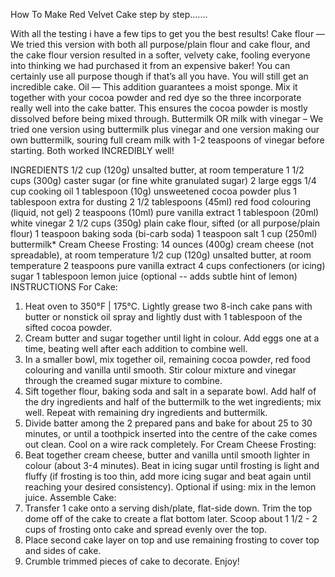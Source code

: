 How To Make Red Velvet Cake step by step.......


With all the testing i have a few tips to get you the best results!
Cake flour — We tried this version with both all purpose/plain flour and cake flour, and the cake flour version resulted in a softer, velvety cake, fooling everyone into thinking we had purchased it from an expensive baker! You can certainly use all purpose though if that’s all you have. You will still get an incredible cake.
Oil — This addition guarantees a moist sponge. Mix it together with your cocoa powder and red dye so the three incorporate really well into the cake batter. This ensures the cocoa powder is mostly dissolved before being mixed through.
Buttermilk OR milk with vinegar – We tried one version using buttermilk plus vinegar and one version making our own buttermilk, souring full cream milk with 1-2 teaspoons of vinegar before starting. Both worked INCREDIBLY well!

INGREDIENTS
1/2 cup (120g) unsalted butter, at room temperature
1 1/2 cups (300g) caster sugar (or fine white granulated sugar)
2 large eggs
1/4 cup cooking oil
1 tablespoon (10g) unsweetened cocoa powder plus 1 tablespoon extra for dusting
2 1/2 tablespoons (45ml) red food colouring (liquid, not gel)
2 teaspoons (10ml) pure vanilla extract
1 tablespoon (20ml) white vinegar
2 1/2 cups (350g) plain cake flour, sifted (or all purpose/plain flour)
1 teaspoon baking soda (bi-carb soda)
1 teaspoon salt
1 cup (250ml) buttermilk*
Cream Cheese Frosting:
14 ounces (400g) cream cheese (not spreadable), at room temperature
1/2 cup (120g) unsalted butter, at room temperature
2 teaspoons pure vanilla extract
4 cups confectioners (or icing) sugar
1 tablespoon lemon juice (optional -- adds subtle hint of lemon)
INSTRUCTIONS
For Cake:
1. Heat oven to 350°F | 175°C. Lightly grease two 8-inch cake pans with butter or nonstick oil spray and lightly dust with 1 tablespoon of the sifted cocoa powder.
2. Cream butter and sugar together until light in colour. Add eggs one at a time, beating well after each addition to combine well.
3. In a smaller bowl, mix together oil, remaining cocoa powder, red food colouring and vanilla until smooth. Stir colour mixture and vinegar through the creamed sugar mixture to combine.
4. Sift together flour, baking soda and salt in a separate bowl. Add half of the dry ingredients and half of the buttermilk to the wet ingredients; mix well. Repeat with remaining dry ingredients and buttermilk.
5. Divide batter among the 2 prepared pans and bake for about 25 to 30 minutes, or until a toothpick inserted into the centre of the cake comes out clean. Cool on a wire rack completely.
For Cream Cheese Frosting:
1. Beat together cream cheese, butter and vanilla until smooth lighter in colour (about 3-4 minutes). Beat in icing sugar until frosting is light and fluffy (if frosting is too thin, add more icing sugar and beat again until reaching your desired consistency).
Optional if using: mix in the lemon juice.
Assemble Cake:
1. Transfer 1 cake onto a serving dish/plate, flat-side down. Trim the top dome off of the cake to create a flat bottom later. Scoop about 1 1/2 - 2 cups of frosting onto cake and spread evenly over the top.
2. Place second cake layer on top and use remaining frosting to cover top and sides of cake.
3. Crumble trimmed pieces of cake to decorate.
Enjoy!